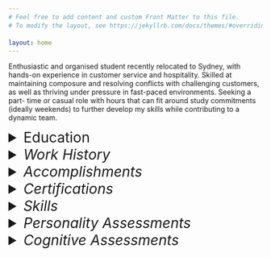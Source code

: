 ```yaml
---
# Feel free to add content and custom Front Matter to this file.
# To modify the layout, see https://jekyllrb.com/docs/themes/#overriding-theme-defaults

layout: home
---
```


Enthusiastic and organised student recently relocated to Sydney, with hands-on experience in
customer service and hospitality. Skilled at maintaining composure and resolving conflicts with
challenging customers, as well as thriving under pressure in fast-paced environments. Seeking a part-
time or casual role with hours that can fit around study commitments (ideally weekends) to further
develop my skills while contributing to a dynamic team.

<details>
    <summary style="font-size: 2em;">Education</summary>
        <div style="white-space: pre-line;">
            <b>Bachelor of Arts</b> | <i>University of Notre Dame</i> | Beginning Feb 2025
            <b>Undergraduate Certificate in Science (Transferred)</b> | <i>University of Tasmania</i> | Jul 2024–Dec 2024
            <ul>    
                <li>Student representative</li>
                <li>7.0 GPA</li>
            </ul>
            <b>Various Single Subjects</b> | <i>Open Universities Australia<i> | Aug 2020–Dec 2023
            <ul>
                <li>100% mark in Foundations of Mathematics (Murdoch University, 2020)</li>
            </ul>
            <b>Years 7-11</b> | <i>Nepean Creative and Performing Arts High School<i> | 2019–Aug 2020
            <ul>
                <li>Head of Year (yr. 7, 2019)</li>
                <li>ICAS Science High Distinction (2019)</li>
                <li>APSMO Mathematical Olympiad Highest Individual Score (2019)</li>
            </ul>
        </div>
</details>

<details>
    <summary style="font-size: 2em;">Work History</summary>
        <div style="white-space: pre-line;">
            <b>Food & Beverage Team Member (Front of House)</b> | <i>Scenic World</i> | Jun 2024–Jan 2025
            <ul>
                <li>Provided exceptional customer service in a fast-paced environment, handling high-pressure situations and effectively resolving customer concerns</li>
                <li>Operated Point of Sale systems (in both café and restaurant settings), processing transactions accurately and efficiently</li>
                <li>Collaborated with tour guides and group leaders to ensure an outstanding guest experience</li>
                <li>Performed various tasks for corporate events, weddings, and other functions, including setup and waitstaff duties</li>
            </ul>
            <b>Academic Tutor</b> | <i>Just Think About It Education</i> | Feb 2023–Jun 2024
            <ul>
                <li>1-1 Maths, English, and Science tuition up to Year 12</li>
            </ul>
        </div>
</details>

<details>
    <summary style="font-size: 2em;">Accomplishments</summary>
        work in progress
</details>

<details>
    <summary style="font-size: 2em;">Certifications</summary>
        <div style="white-space: pre-line;">
            <ul>
                <li>RSA</li>
                <li>Food Handler Basics Certificate</li>
            </ul>
        </div>
</details>

<details>
    <summary style="font-size: 2em;">Skills</summary>
        <div>
        </div>
</details>

<details>
    <summary style="font-size: 2em;">Personality Assessments</summary>
        <div style="margin-left: 30px;">
        <details>
            <summary style="font-size: 1.5em;">Myers–Briggs Type Indicator: ENTJ-A</summary>
                <img src="assets/ENTJ Personality (Commander) 16Personalities.png" alt="81% Extraverted, 81% Intuitive, 67% Thinking, 69% Judging, 89% Assertive">
        </details>

        <details>
            <summary style="font-size: 1.5em;">Big Five</summary>

        </details>

        <details>
            <summary style="font-size: 1.5em;">DISC Assessment</summary>
                <img src="assets/downloadfile.png" alt="change">
        </details>
        </div>
</details>

<details>
    <summary style="font-size: 2em;">Cognitive Assessments</summary>
        <div style="margin-left: 30px;">
            <details>
                <summary style="font-size: 1.5em;">Work in progress</summary>

            </details>
        </div>
</details>